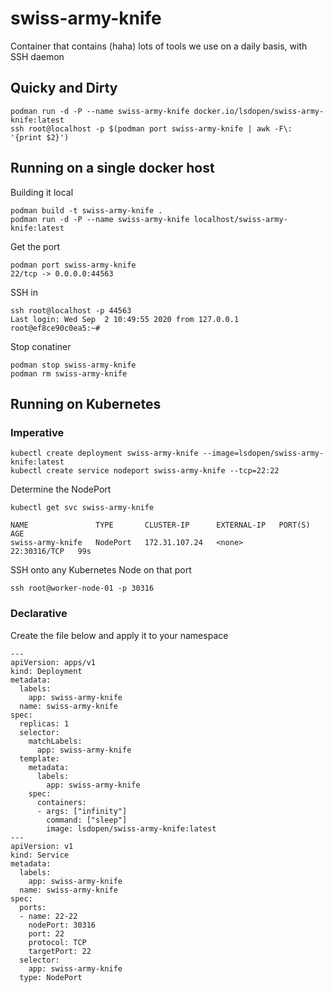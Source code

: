 # swiss-army-knife
Container that contains (haha) lots of tools we use on a daily basis, with SSH daemon

## Quicky and Dirty
```
podman run -d -P --name swiss-army-knife docker.io/lsdopen/swiss-army-knife:latest
ssh root@localhost -p $(podman port swiss-army-knife | awk -F\: '{print $2}')
```

## Running on a single docker host

Building it local
```
podman build -t swiss-army-knife .
podman run -d -P --name swiss-army-knife localhost/swiss-army-knife:latest
```

Get the port
```
podman port swiss-army-knife
22/tcp -> 0.0.0.0:44563
```

SSH in
```
ssh root@localhost -p 44563
Last login: Wed Sep  2 10:49:55 2020 from 127.0.0.1
root@ef8ce90c0ea5:~# 
```

Stop conatiner
```
podman stop swiss-army-knife
podman rm swiss-army-knife
```

## Running on Kubernetes

### Imperative

```
kubectl create deployment swiss-army-knife --image=lsdopen/swiss-army-knife:latest
kubectl create service nodeport swiss-army-knife --tcp=22:22
```

Determine the NodePort
```
kubectl get svc swiss-army-knife

NAME               TYPE       CLUSTER-IP      EXTERNAL-IP   PORT(S)        AGE
swiss-army-knife   NodePort   172.31.107.24   <none>        22:30316/TCP   99s
```

SSH onto any Kubernetes Node on that port
```
ssh root@worker-node-01 -p 30316
```

### Declarative

Create the file below and apply it to your namespace
```
---
apiVersion: apps/v1
kind: Deployment
metadata:
  labels:
    app: swiss-army-knife
  name: swiss-army-knife
spec:
  replicas: 1
  selector:
    matchLabels:
      app: swiss-army-knife
  template:
    metadata:
      labels:
        app: swiss-army-knife
    spec:
      containers:
      - args: ["infinity"]
        command: ["sleep"]
        image: lsdopen/swiss-army-knife:latest
---
apiVersion: v1
kind: Service
metadata:
  labels:
    app: swiss-army-knife
  name: swiss-army-knife
spec:
  ports:
  - name: 22-22
    nodePort: 30316
    port: 22
    protocol: TCP
    targetPort: 22
  selector:
    app: swiss-army-knife
  type: NodePort
```
